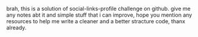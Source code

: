 brah, this is a solution of social-links-profile challenge on github.
give me any notes abt it and simple stuff that i can improve, hope you mention any 
resources to help me write a cleaner and a better stracture code, thanx already.